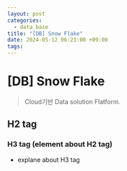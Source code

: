 ```yaml
---
layout: post
categories:
  - data_base
title: "[DB] Snow Flake"
date: 2024-05-12 06:23:00 +09:00
tags:
---
```

# \[DB] Snow Flake

>Cloud기반 Data solution Flatform.

## H2 tag

### H3 tag (element about H2 tag)
- explane about H3 tag